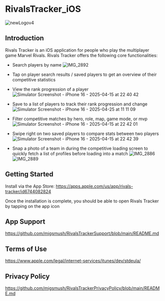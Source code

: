 # RivalsTracker_iOS
![newLogov4](https://github.com/user-attachments/assets/9b9d6aa6-6cb0-4a87-9370-984a074e97ff)

## Introduction
Rivals Tracker is an iOS application for people who play the multiplayer game Marvel Rivals. Rivals Tracker offers the following core functionalities:
- Search players by name
![IMG_2892](https://github.com/user-attachments/assets/1829e38a-3b52-422f-8f93-22b956182f33)

- Tap on player search results / saved players to get an overview of their competitive statistics
- View the rank progression of a player
![Simulator Screenshot - iPhone 16 - 2025-04-15 at 22 40 42](https://github.com/user-attachments/assets/970f2104-4cdf-4276-a5dc-56999b368e46)

- Save to a list of players to track their rank progression and change
![Simulator Screenshot - iPhone 16 - 2025-04-25 at 11 11 09](https://github.com/user-attachments/assets/4aaa2028-fa7f-4b85-b6cf-c320cede440f)

- Filter competitive matches by hero, role, map, game mode, or mvp
![Simulator Screenshot - iPhone 16 - 2025-04-15 at 22 42 01](https://github.com/user-attachments/assets/192d5777-a56f-4a91-9a4c-cd7cfe3a328c)

- Swipe right on two saved players to compare stats between two players
![Simulator Screenshot - iPhone 16 - 2025-04-15 at 22 42 39](https://github.com/user-attachments/assets/e759b4f4-b2f6-47d3-94e5-005fd5610e4e)

- Snap a photo of a team in during the competitive loading screen to quickly fetch a list of profiles before loading into a match
![IMG_2886](https://github.com/user-attachments/assets/74da6030-5aa6-44af-a0c9-ae6336060a6b)
![IMG_2889](https://github.com/user-attachments/assets/c32203b2-6b49-4dc3-b738-3c2f3d5ac151)



## Getting Started
Install via the App Store:
https://apps.apple.com/us/app/rivals-tracker/id6744082824

Once the installation is complete, you should be able to open Rivals Tracker by tapping on the app icon

## App Support
https://github.com/migsmush/RivalsTrackerSupport/blob/main/README.md

## Terms of Use
https://www.apple.com/legal/internet-services/itunes/dev/stdeula/

## Privacy Policy
https://github.com/migsmush/RivalsTrackerPrivacyPolicy/blob/main/README.md
